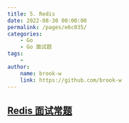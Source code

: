 ```yaml
---
title: 5. Redis
date: 2022-08-30 00:00:00
permalink: /pages/e6c035/
categories:
    - Go
    - Go 面试题
tags:
    -
author:
    name: brook-w
    link: https://github.com/brook-w
---
```


## [Redis 面试常题](/pages/5dd6cc/)
